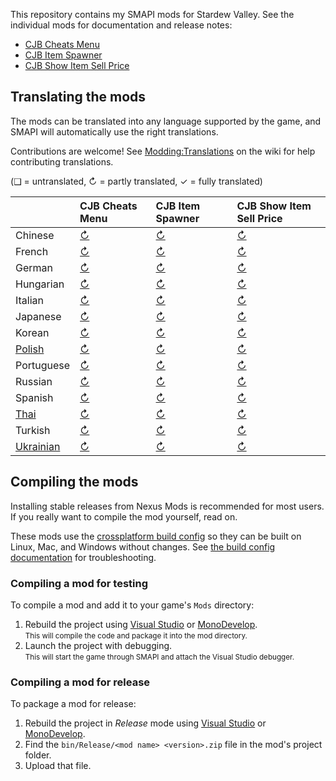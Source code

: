 ﻿This repository contains my SMAPI mods for Stardew Valley. See the individual mods for
documentation and release notes:

* [CJB Cheats Menu](CJBCheatsMenu)
* [CJB Item Spawner](CJBItemSpawner)
* [CJB Show Item Sell Price](CJBShowItemSellPrice)

## Translating the mods
<!--

    This section is auto-generated using a script, there's no need to edit it manually.
    https://github.com/Pathoschild/StardewScripts/tree/main/create-translation-summary

-->
The mods can be translated into any language supported by the game, and SMAPI will automatically
use the right translations.

Contributions are welcome! See [Modding:Translations](https://stardewvalleywiki.com/Modding:Translations)
on the wiki for help contributing translations.

(❑ = untranslated, ↻ = partly translated, ✓ = fully translated)

&nbsp;      | CJB Cheats Menu                 | CJB Item Spawner                 | CJB Show Item Sell Price
:---------- | :------------------------------ | :------------------------------- | :-------------------------------------
Chinese     | [↻](CJBCheatsMenu/i18n/zh.json) | [↻](CJBItemSpawner/i18n/zh.json) | [↻](CJBShowItemSellPrice/i18n/zh.json)
French      | [↻](CJBCheatsMenu/i18n/fr.json) | [↻](CJBItemSpawner/i18n/fr.json) | [↻](CJBShowItemSellPrice/i18n/fr.json)
German      | [↻](CJBCheatsMenu/i18n/de.json) | [↻](CJBItemSpawner/i18n/de.json) | [↻](CJBShowItemSellPrice/i18n/de.json)
Hungarian   | [↻](CJBCheatsMenu/i18n/hu.json) | [↻](CJBItemSpawner/i18n/hu.json) | [↻](CJBShowItemSellPrice/i18n/hu.json)
Italian     | [↻](CJBCheatsMenu/i18n/it.json) | [↻](CJBItemSpawner/i18n/it.json) | [↻](CJBShowItemSellPrice/i18n/it.json)
Japanese    | [↻](CJBCheatsMenu/i18n/ja.json) | [↻](CJBItemSpawner/i18n/ja.json) | [↻](CJBShowItemSellPrice/i18n/ja.json)
Korean      | [↻](CJBCheatsMenu/i18n/ko.json) | [↻](CJBItemSpawner/i18n/ko.json) | [↻](CJBShowItemSellPrice/i18n/ko.json)
[Polish]    | [↻](CJBCheatsMenu/i18n/pl.json) | [↻](CJBItemSpawner/i18n/pl.json) | [↻](CJBShowItemSellPrice/i18n/pl.json)
Portuguese  | [↻](CJBCheatsMenu/i18n/pt.json) | [↻](CJBItemSpawner/i18n/pt.json) | [↻](CJBShowItemSellPrice/i18n/pt.json)
Russian     | [↻](CJBCheatsMenu/i18n/ru.json) | [↻](CJBItemSpawner/i18n/ru.json) | [↻](CJBShowItemSellPrice/i18n/ru.json)
Spanish     | [↻](CJBCheatsMenu/i18n/es.json) | [↻](CJBItemSpawner/i18n/es.json) | [↻](CJBShowItemSellPrice/i18n/es.json)
[Thai]      | [↻](CJBCheatsMenu/i18n/th.json) | [↻](CJBItemSpawner/i18n/th.json) | [↻](CJBShowItemSellPrice/i18n/th.json)
Turkish     | [↻](CJBCheatsMenu/i18n/tr.json) | [↻](CJBItemSpawner/i18n/tr.json) | [↻](CJBShowItemSellPrice/i18n/tr.json)
[Ukrainian] | [↻](CJBCheatsMenu/i18n/uk.json) | [↻](CJBItemSpawner/i18n/uk.json) | [↻](CJBShowItemSellPrice/i18n/uk.json)

[Polish]: https://www.nexusmods.com/stardewvalley/mods/3616
[Thai]: https://www.nexusmods.com/stardewvalley/mods/7052
[Ukrainian]: https://www.nexusmods.com/stardewvalley/mods/8427

## Compiling the mods
Installing stable releases from Nexus Mods is recommended for most users. If you really want to
compile the mod yourself, read on.

These mods use the [crossplatform build config](https://www.nuget.org/packages/Pathoschild.Stardew.ModBuildConfig)
so they can be built on Linux, Mac, and Windows without changes. See [the build config documentation](https://www.nuget.org/packages/Pathoschild.Stardew.ModBuildConfig)
for troubleshooting.

### Compiling a mod for testing
To compile a mod and add it to your game's `Mods` directory:

1. Rebuild the project using [Visual Studio](https://www.visualstudio.com/vs/community/) or [MonoDevelop](http://www.monodevelop.com/).  
   <small>This will compile the code and package it into the mod directory.</small>
2. Launch the project with debugging.  
   <small>This will start the game through SMAPI and attach the Visual Studio debugger.</small>

### Compiling a mod for release
To package a mod for release:

1. Rebuild the project in _Release_ mode using [Visual Studio](https://www.visualstudio.com/vs/community/) or [MonoDevelop](http://www.monodevelop.com/).
2. Find the `bin/Release/<mod name> <version>.zip` file in the mod's project folder.
3. Upload that file.

